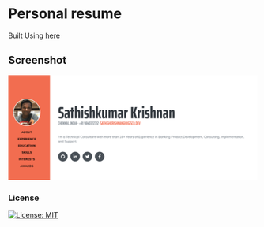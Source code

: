# Personal resume

Built Using [here](https://anubhavsrivastava.github.io/gatsby-starter-resume/)

## Screenshot

![Screenshot](./src/assets/img/resume.png)

### License

[![License: MIT](https://img.shields.io/badge/License-MIT-yellow.svg)](https://opensource.org/licenses/MIT)
